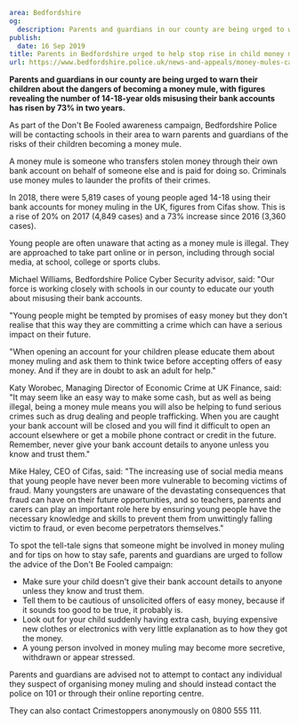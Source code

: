 ```yaml
area: Bedfordshire
og:
  description: Parents and guardians in our county are being urged to warn their children about the dangers of becoming a money mule, with figures revealing the number of 14-18-year olds misusing their bank accounts has risen by 73% in two years.
publish:
  date: 16 Sep 2019
title: Parents in Bedfordshire urged to help stop rise in child money mules
url: https://www.bedfordshire.police.uk/news-and-appeals/money-mules-capaign-sept19
```

**Parents and guardians in our county are being urged to warn their children about the dangers of becoming a money mule, with figures revealing the number of 14-18-year olds misusing their bank accounts has risen by 73% in two years.**

As part of the Don't Be Fooled awareness campaign, Bedfordshire Police will be contacting schools in their area to warn parents and guardians of the risks of their children becoming a money mule.

A money mule is someone who transfers stolen money through their own bank account on behalf of someone else and is paid for doing so. Criminals use money mules to launder the profits of their crimes.

In 2018, there were 5,819 cases of young people aged 14-18 using their bank accounts for money muling in the UK, figures from Cifas show. This is a rise of 20% on 2017 (4,849 cases) and a 73% increase since 2016 (3,360 cases).

Young people are often unaware that acting as a money mule is illegal. They are approached to take part online or in person, including through social media, at school, college or sports clubs.

Michael Williams, Bedfordshire Police Cyber Security advisor, said: "Our force is working closely with schools in our county to educate our youth about misusing their bank accounts.

"Young people might be tempted by promises of easy money but they don't realise that this way they are committing a crime which can have a serious impact on their future.

"When opening an account for your children please educate them about money muling and ask them to think twice before accepting offers of easy money. And if they are in doubt to ask an adult for help."

Katy Worobec, Managing Director of Economic Crime at UK Finance, said: "It may seem like an easy way to make some cash, but as well as being illegal, being a money mule means you will also be helping to fund serious crimes such as drug dealing and people trafficking. When you are caught your bank account will be closed and you will find it difficult to open an account elsewhere or get a mobile phone contract or credit in the future. Remember, never give your bank account details to anyone unless you know and trust them."

Mike Haley, CEO of Cifas, said: "The increasing use of social media means that young people have never been more vulnerable to becoming victims of fraud. Many youngsters are unaware of the devastating consequences that fraud can have on their future opportunities, and so teachers, parents and carers can play an important role here by ensuring young people have the necessary knowledge and skills to prevent them from unwittingly falling victim to fraud, or even become perpetrators themselves."

To spot the tell-tale signs that someone might be involved in money muling and for tips on how to stay safe, parents and guardians are urged to follow the advice of the Don't Be Fooled campaign:

 * Make sure your child doesn't give their bank account details to anyone unless they know and trust them.
 * Tell them to be cautious of unsolicited offers of easy money, because if it sounds too good to be true, it probably is.
 * Look out for your child suddenly having extra cash, buying expensive new clothes or electronics with very little explanation as to how they got the money.
 * A young person involved in money muling may become more secretive, withdrawn or appear stressed.

Parents and guardians are advised not to attempt to contact any individual they suspect of organising money muling and should instead contact the police on 101 or through their online reporting centre.

They can also contact Crimestoppers anonymously on 0800 555 111.
